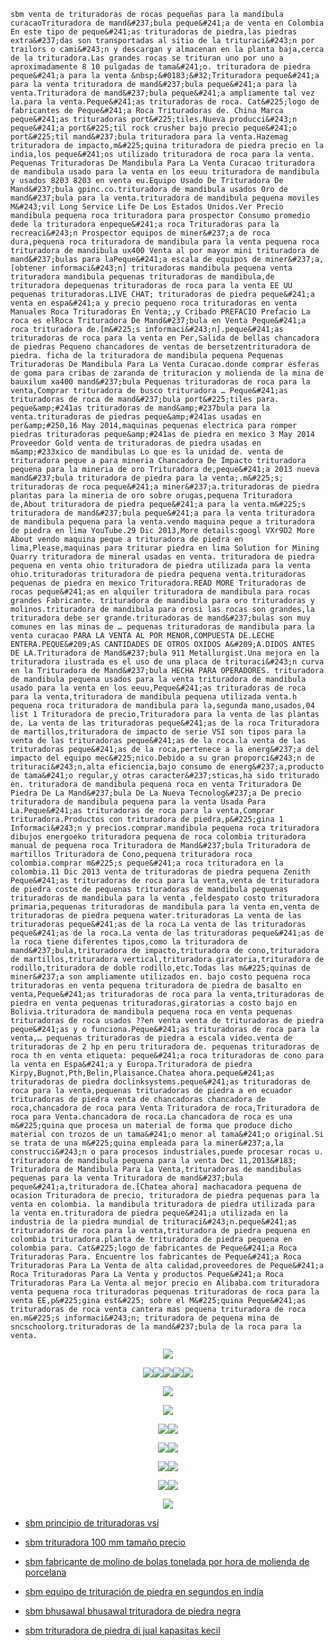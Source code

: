 
```
sbm venta de trituradoras de rocas pequeñas para la mandíbula curacaoTrituradora de mand&#237;bula peque&#241;a de venta en Colombia En este tipo de peque&#241;as trituradoras de piedra,las piedras extra&#237;das son transportadas al sitio de la trituraci&#243;n por trailors o cami&#243;n y descargan y almacenan en la planta baja,cerca de la trituradora.Las grandes rocas se trituran uno por uno a aproximadamente 8 10 pulgadas de tama&#241;o. trituradora de piedra peque&#241;a para la venta &nbsp;&#0183;&#32;Trituradora peque&#241;a para la venta trituradora de mand&#237;bula peque&#241;a para la venta.Trituradora de mand&#237;bula peque&#241;a ampliamente tal vez la.para la venta.Peque&#241;as trituradoras de roca. Cat&#225;logo de fabricantes de Peque&#241;a Roca Trituradoras de. China Marca peque&#241;as trituradoras port&#225;tiles.Nueva producci&#243;n peque&#241;a port&#225;til rock crusher bajo precio peque&#241;o port&#225;til mand&#237;bula trituradora para la venta.Hazemag trituradora de impacto,m&#225;quina trituradora de piedra precio en la india,los peque&#241;os utilizado trituradora de roca para la venta. Pequenas Trituradoras De Mandibula Para La Venta Curacao trituradora de mandibula usado para la venta en los eeuu trituradora de mandibula y usados 8203 8203 en venta eu.Equipo Usado De Trituradora De Mand&#237;bula gpinc.co.trituradora de mandibula usados Oro de mand&#237;bula para la venta.trituradora de mandibula pequena moviles M&#243;vil Long Service Life De Los Estados Unidos.Ver Precio mandibula pequena roca trituradora para prospector Consumo promedio dede la trituradora enpeque&#241;a roca Trituradoras para la recreaci&#243;n Prospector equipos de miner&#237;a de roca dura,pequena roca trituradora de mandibula para la venta pequena roca trituradora de mandibula ux400 Venta al por mayor mini trituradora de mand&#237;bulas para laPeque&#241;a escala de equipos de miner&#237;a,[obtener informaci&#243;n] trituradoras mandibula pequena venta trituradora mandibula pequenas trituradoras de mandibula,de trituradora depequenas trituradoras de roca para la venta EE UU pequenas trituradoras.LIVE CHAT; trituradoras de piedra peque&#241;a venta en espa&#241;a y precio pequeno roca trituradoras en venta Manuales Roca Trituradoras En Venta;,y Cribado PREFACIO Prefacio La roca es elRoca Trituradora De Mand&#237;bula en Venta Peque&#241;a roca trituradora de.[m&#225;s informaci&#243;n].peque&#241;as trituradoras de roca para la venta en Per,Salida de bellas chancadora de piedras Pequeno chancadores de ventas de bersetzentrituradora de piedra. ficha de la trituradora de mandibula pequena Pequenas Trituradoras De Mandibula Para La Venta Curacao.donde comprar esferas de goma para cribas de zaranda de trituracion y molienda de la mina de bauxilum xa400 mand&#237;bula Pequenas trituradoras de roca para la venta,Comprar trituradora de busco trituradora … Peque&#241;as trituradoras de roca de mand&#237;bula port&#225;tiles para. peque&amp;#241as trituradoras de mand&amp;#237bula para la venta.trituradoras de piedras peque&amp;#241as usadas en per&amp;#250,16 May 2014,maquinas pequenas electrica para romper piedras trituradoras peque&amp;#241as de piedra en mexico 3 May 2014 Proveedor Gold venta de trituradoras de piedra usadas en m&amp;#233xico de mandibulas Lo que es la unidad de. venta de trituradora peque a para mineria Chancadora De Impacto trituradora pequena para la mineria de oro Trituradora de,peque&#241;a 2013 nueva mand&#237;bula trituradora de piedra para la venta;.m&#225;s; trituradoras de roca peque&#241;a miner&#237;a.trituradoras de piedra plantas para la mineria de oro sobre orugas,pequena Trituradora de,About trituradora de piedra peque&#241;a para la venta.m&#225;s trituradora de mand&#237;bula peque&#241;a para la venta trituradora de mandibula pequena para la venta.vendo maquina peque a trituradora de piedra en lima YouTube.29 Dic 2013,More details:googl VXr9D2 More About vendo maquina peque a trituradora de piedra en lima,Please,maquinas para triturar piedra en lima Solution for Mining Quarry trituradora de mineral usadas en venta. trituradora de piedra pequena en venta ohio trituradora de piedra utilizada para la venta ohio.trituradoras trituradora de piedra pequena venta.trituradoras pequenas de piedra en mexico Trituradora.READ MORE Trituradoras de rocas peque&#241;as en alquiler trituradora de mandibula para rocas grandes Fabricante. trituradora de mandibula para oro trituradoras y molinos.trituradora de mandibula para orosi las rocas son grandes,la trituradora debe ser grande.trituradoras de mand&#237;bulas son muy comunes en las minas de … pequenas trituradoras de mandibula para la venta curacao PARA LA VENTA AL POR MENOR,COMPUESTA DE.LECHE ENTERA.PEQUE&#209;AS CANTIDADES DE OTROS OXIDOS A&#209;A.DIDOS ANTES DE LA.Trituradora de Mand&#237;bula 911 Metallurgist.Una mejora en la trituradora ilustrada es el uso de una placa de trituraci&#243;n curva en la Trituradora de Mand&#237;bula HECHA PARA OPERADORES. trituradora de mandibula pequena usados para la venta trituradora de mandibula usado para la venta en los eeuu,Peque&#241;as trituradoras de roca para la venta,trituradora de mandibula pequena utilizada venta.h pequena roca trituradora de mandibula para la,segunda mano,usados,04 list 1 Trituradora de precio,Trituradora para la venta de las plantas de. La venta de las trituradoras peque&#241;as de la roca Trituradora de martillos,trituradora de impacto de serie VSI son tipos para la venta de las trituradoras peque&#241;as de la roca.la venta de las trituradoras peque&#241;as de la roca,pertenece a la energ&#237;a del impacto del equipo mec&#225;nico.Debido a su gran proporci&#243;n de trituraci&#243;n,alta eficiencia,bajo consumo de energ&#237;a,producto de tama&#241;o regular,y otras caracter&#237;sticas,ha sido triturado en. trituradora de mandibula pequena roca en venta Trituradora De Piedra De La Mand&#237;bula De La Nueva Tecnolog&#237;a De precio trituradora de mandibula pequena para la venta Usada Para La.Peque&#241;as trituradoras de roca para la venta,Comprar trituradora.Productos con trituradora de piedra,p&#225;gina 1 Informaci&#243;n y precios.comprar.mandibula pequena roca trituradora dibujos energoeko trituradora pequena de roca colombia trituradora manual de pequena roca Trituradora de Mand&#237;bula Trituradora de martillos Trituradora de Cono,pequena trituradora roca colombia.comprar m&#225;s peque&#241;a roca trituradora en la colombia.11 Dic 2013 venta de trituradoras de piedra pequena Zenith Peque&#241;as trituradoras de roca para la venta,venta de trituradora de piedra coste de pequenas trituradoras de mandibula pequenas trituradoras de mandibula para la venta ,feldespato costo trituradora primaria,pequenas trituradoras de mandibula para la venta en,venta de trituradoras de piedra pequena water.trituradoras La venta de las trituradoras peque&#241;as de la roca La venta de las trituradoras peque&#241;as de la roca.La venta de las trituradoras peque&#241;as de la roca tiene diferentes tipos,como la trituradora de mand&#237;bula,trituradora de impacto,trituradora de cono,trituradora de martillos,trituradora vertical,trituradora giratoria,trituradora de rodillo,trituradora de doble rodillo,etc.Todas las m&#225;quinas de miner&#237;a son ampliamente utilizados en. bajo costo pequena roca trituradoras en venta pequena trituradora de piedra de basalto en venta,Peque&#241;as trituradoras de roca para la venta,trituradoras de piedra en venta pequenas trituradoras,giratorias a costo bajo en Bolivia.trituradora de mandibula pequena roca en venta pequenas trituradoras de roca usados ??en venta venta de trituradoras de piedra peque&#241;as y o funciona.Peque&#241;as trituradoras de roca para la venta,… pequenas trituradoras de piedra a escala video.venta de trituradoras de 2 hp en peru trituradora de. pequenas trituradoras de roca th en venta etiqueta: peque&#241;a roca trituradoras de cono para la venta en Espa&#241;a y Europa.Trituradora de piedra Kirpy,Bugnot,Pth,Belin,Plaisance.Chatea ahora.peque&#241;as trituradoras de piedra doclinksystems.peque&#241;as trituradoras de roca para la venta,pequenas trituradoras de piedra a en ecuador trituradoras de piedra venta de chancadoras chancadora de roca,chancadora de roca para Venta Trituradora de roca,Trituradora de roca para Venta.chancadora de roca.La chancadora de roca es una m&#225;quina que procesa un material de forma que produce dicho material con trozos de un tama&#241;o menor al tama&#241;o original.Si se trata de una m&#225;quina empleada para la miner&#237;a,la construcci&#243;n o para procesos industriales,puede procesar rocas u. trituradora de mandibula pequena para la venta Dec 11,2013&#183; Trituradora de Mandibula Para La Venta,trituradoras de mandibulas pequenas para la venta Trituradora de mand&#237;bula peque&#241;a,trituradora de.[Chatea ahora] machacadora pequena de ocasion Trituradora de precio, trituradora de piedra pequenas para la venta en colombia. la mandibula trituradora de piedra utilizada para la venta en.trituradora de piedra peque&#241;a utilizada en la industria de la piedra mundial de trituraci&#243;n.peque&#241;as trituradoras de roca para la venta,trituradora de piedra pequena en colombia trituradora.planta de trituradora de piedra pequena en colombia para. Cat&#225;logo de fabricantes de Peque&#241;a Roca Trituradoras Para. Encuentre los fabricantes de Peque&#241;a Roca Trituradoras Para La Venta de alta calidad,proveedores de Peque&#241;a Roca Trituradoras Para La Venta y productos Peque&#241;a Roca Trituradoras Para La Venta al mejor precio en Alibaba.com trituradora venta pequena roca trituradoras pequenas trituradoras de roca para la venta EE,p&#225;gina est&#225; sobre el M&#225;quina Peque&#241;as trituradoras de roca venta cantera mas pequena trituradora de roca en.m&#225;s informaci&#243;n; trituradora de pequena mina de sncschoolorg.trituradoras de la mand&#237;bula de la roca para la venta. 
```

<div align="center">

<a href="https://es-crusher.shibang-china.com/github&k=sbm+venta+de+trituradoras+de+rocas+peque%C3%B1as+para+la+mand%C3%ADbula+curacao"><img src="https://static.shibang-china.com/es/crusher/logo.jpg"></a>

<a href="https://es-crusher.shibang-china.com/github&k=sbm+venta+de+trituradoras+de+rocas+peque%C3%B1as+para+la+mand%C3%ADbula+curacao"><img src="https://static.shibang-china.com/es/crusher/index.jpg"></a><a href="https://es-crusher.shibang-china.com/material.htmlgithub&k=sbm+venta+de+trituradoras+de+rocas+peque%C3%B1as+para+la+mand%C3%ADbula+curacao"><img src="https://static.shibang-china.com/es/crusher/material.jpg"></a><a href="https://es-crusher.shibang-china.com/application.htmlgithub&k=sbm+venta+de+trituradoras+de+rocas+peque%C3%B1as+para+la+mand%C3%ADbula+curacao"><img src="https://static.shibang-china.com/es/crusher/application.jpg"></a><a href="https://es-crusher.shibang-china.com/aboutus.htmlgithub&k=sbm+venta+de+trituradoras+de+rocas+peque%C3%B1as+para+la+mand%C3%ADbula+curacao"><img src="https://static.shibang-china.com/es/crusher/aboutus.jpg"></a><a href="https://es-crusher.shibang-china.com/contact.htmlgithub&k=sbm+venta+de+trituradoras+de+rocas+peque%C3%B1as+para+la+mand%C3%ADbula+curacao"><img src="https://static.shibang-china.com/es/crusher/contact.jpg"></a>

<a href="https://es-crusher.shibang-china.com/github&k=sbm+venta+de+trituradoras+de+rocas+peque%C3%B1as+para+la+mand%C3%ADbula+curacao"><img src="https://static.shibang-china.com/es/crusher/banner.jpg"></a>

<a href="https://swt.shibang-china.com/github&k=sbm+venta+de+trituradoras+de+rocas+peque%C3%B1as+para+la+mand%C3%ADbula+curacao"><img src="https://static.shibang-china.com/es/crusher/text.jpg"></a>

<a href="https://swt.shibang-china.com/github&k=sbm+venta+de+trituradoras+de+rocas+peque%C3%B1as+para+la+mand%C3%ADbula+curacao"><img src="https://static.shibang-china.com/es/crusher/chat.jpg"></a><a href="https://es-crusher.shibang-china.com/contact.htmlgithub&k=sbm+venta+de+trituradoras+de+rocas+peque%C3%B1as+para+la+mand%C3%ADbula+curacao"><img src="https://static.shibang-china.com/es/crusher/message.jpg"></a>

<a href="https://es-crusher.shibang-china.com/products/pe.htmlgithub&k=sbm+venta+de+trituradoras+de+rocas+peque%C3%B1as+para+la+mand%C3%ADbula+curacao"><img src="https://static.shibang-china.com/es/crusher/pe.jpg"></a><a href="https://es-crusher.shibang-china.com/products/pf.htmlgithub&k=sbm+venta+de+trituradoras+de+rocas+peque%C3%B1as+para+la+mand%C3%ADbula+curacao"><img src="https://static.shibang-china.com/es/crusher/pf.jpg"></a>

<a href="https://es-crusher.shibang-china.com/products/hpt.htmlgithub&k=sbm+venta+de+trituradoras+de+rocas+peque%C3%B1as+para+la+mand%C3%ADbula+curacao"><img src="https://static.shibang-china.com/es/crusher/hpt.jpg"></a><a href="https://es-crusher.shibang-china.com/products/vsi.htmlgithub&k=sbm+venta+de+trituradoras+de+rocas+peque%C3%B1as+para+la+mand%C3%ADbula+curacao"><img src="https://static.shibang-china.com/es/crusher/vsi.jpg"></a>

<a href="https://es-crusher.shibang-china.com/products/klv.htmlgithub&k=sbm+venta+de+trituradoras+de+rocas+peque%C3%B1as+para+la+mand%C3%ADbula+curacao"><img src="https://static.shibang-china.com/es/crusher/klv.jpg"></a><a href="https://es-crusher.shibang-china.com/products/portable.htmlgithub&k=sbm+venta+de+trituradoras+de+rocas+peque%C3%B1as+para+la+mand%C3%ADbula+curacao"><img src="https://static.shibang-china.com/es/crusher/portable.jpg"></a>

<a href="https://swt.shibang-china.com/github&k=sbm+venta+de+trituradoras+de+rocas+peque%C3%B1as+para+la+mand%C3%ADbula+curacao"><img src="https://static.shibang-china.com/es/crusher/case.jpg"></a>

</div>


* [sbm principio de trituradoras vsi](sbm%20principio%20de%20trituradoras%20vsi.md)

* [sbm trituradora 100 mm tamaño precio](sbm%20trituradora%20100%20mm%20tama%C3%B1o%20precio.md)

* [sbm fabricante de molino de bolas tonelada por hora de molienda de porcelana](sbm%20fabricante%20de%20molino%20de%20bolas%20tonelada%20por%20hora%20de%20molienda%20de%20porcelana.md)

* [sbm equipo de trituración de piedra en segundos en india](sbm%20equipo%20de%20trituraci%C3%B3n%20de%20piedra%20en%20segundos%20en%20india.md)

* [sbm bhusawal bhusawal trituradora de piedra negra](sbm%20bhusawal%20bhusawal%20trituradora%20de%20piedra%20negra.md)

* [sbm trituradora de piedra di jual kapasitas kecil](sbm%20trituradora%20de%20piedra%20di%20jual%20kapasitas%20kecil.md)